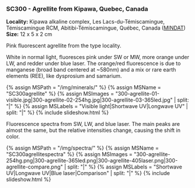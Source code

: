 
### SC300 - Agrellite from Kipawa, Quebec, Canada

**Locality:**  Kipawa alkaline complex, Les Lacs-du-Témiscamingue, Témiscamingue RCM, Abitibi-Témiscamingue, Québec, Canada ([MINDAT](https://www.mindat.org/loc-614.html))  
**Size:** 12 x 5 x 2 cm  

Pink fluorescent agrellite from the type locality.

White in normal light, fluoresces pink under SW or MW, more orange under LW,
and redder under blue laser.  The orange/red fluorescence is due to manganese
(broad band centered at ~580nm) and a mix or rare earth elements (REE), like
dysprosium and samarium. 

{% assign MSPath = "/img/minerals/" %}
{% assign MSName = "SC300agrellite" %}
{% assign MSImages = "300-agrellite-01-visible.jpg|300-agrellite-02-254hg.jpg|300-agrellite-03-365led.jpg" | split: "|" %}
{% assign MSLabels = "Visible light|Shortwave UV|Longwave UV" | split: "|" %}
{% include slideshow.html %}

Fluorescence spectra from SW, LW, and blue laser. The main peaks are almost the
same, but the relative intensities change, causing the shift in color.

{% assign MSPath = "/img/spectra/" %}
{% assign MSName = "SC300agrellitespectra" %}
{% assign MSImages = "300-agrellite-254hg.png|300-agrellite-365led.png|300-agrellite-405laser.png|300-agrellite-compare.png" | split: "|" %}
{% assign MSLabels = "Shortwave UV|Longwave UV|Blue laser|Comparison" | split: "|" %}
{% include slideshow.html %}

